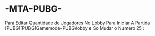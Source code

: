 # -MTA-PUBG-
Para Editar Quantidade de Jogadores No Lobby Para Iniciar A Partida 
[PUBG]\[PUBG]Gamemode-PUBG\lobby e So Mudar  o Numero 25 :
